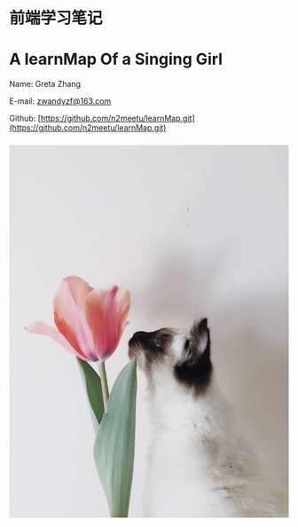 # 前端学习笔记

# A learnMap Of a Singing Girl

Name: Greta Zhang

E-mail: zwandyzf@163.com

Github: [https://github.com/n2meetu/learnMap.git](https://github.com/n2meetu/learnMap.git)

### ![109951163063945821-w540](.gitbook/assets/109951163063945821.jpg)

